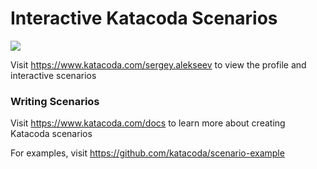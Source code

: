 # Interactive Katacoda Scenarios

[![](http://shields.katacoda.com/katacoda/sergey.alekseev/count.svg)](https://www.katacoda.com/sergey.alekseev "Get your profile on Katacoda.com")

Visit https://www.katacoda.com/sergey.alekseev to view the profile and interactive scenarios

### Writing Scenarios
Visit https://www.katacoda.com/docs to learn more about creating Katacoda scenarios

For examples, visit https://github.com/katacoda/scenario-example
